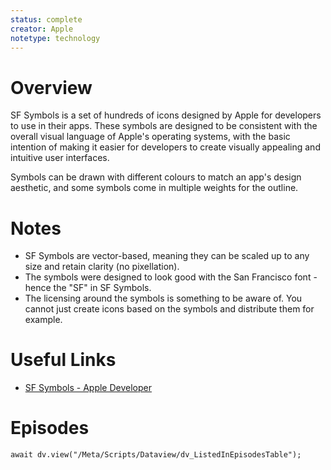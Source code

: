 ```yaml
---
status: complete
creator: Apple
notetype: technology
---
```


# Overview
SF Symbols is a set of hundreds of icons designed by Apple for developers to use in their apps. These symbols are designed to be consistent with the overall visual language of Apple's operating systems, with the basic intention of making it easier for developers to create visually appealing and intuitive user interfaces. 

Symbols can be drawn with different colours to match an app's design aesthetic, and some symbols come in multiple weights for the outline.

# Notes
- SF Symbols are vector-based, meaning they can be scaled up to any size and retain clarity (no pixellation).
- The symbols were designed to look good with the San Francisco font - hence the "SF" in SF Symbols.
- The licensing around the symbols is something to be aware of. You cannot just create icons based on the symbols and distribute them for example.

# Useful Links
- [SF Symbols - Apple Developer](https://developer.apple.com/sf-symbols/)

# Episodes
```dataviewjs
await dv.view("/Meta/Scripts/Dataview/dv_ListedInEpisodesTable");
```
